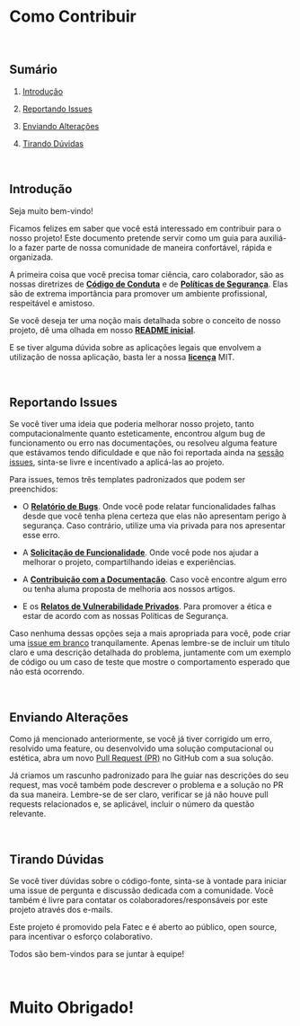 # Como Contribuir
<br/>

## Sumário

1. [Introdução](#introdução)
   
2. [Reportando Issues](#reportando-issues)

3. [Enviando Alterações](#enviando-alterações)

4. [Tirando Dúvidas](#tirando-dúvidas)

<br/>

## Introdução

Seja muito bem-vindo!

Ficamos felizes em saber que você está interessado em contribuir para o nosso projeto! Este documento pretende servir como um guia para auxiliá-lo a fazer parte de nossa comunidade de maneira confortável, rápida e organizada.

A primeira coisa que você precisa tomar ciência, caro colaborador, são as nossas diretrizes de **[Código de Conduta](https://github.com/Leonardo-henriqu2/PI---5-v2?tab=coc-ov-file)** e de **[Políticas de Segurança](https://github.com/Leonardo-henriqu2/PI---5-v2?tab=security-ov-file)**. Elas são de extrema importância para promover um ambiente profissional, respeitável e amistoso.

Se você deseja ter uma noção mais detalhada sobre o conceito de nosso projeto, dê uma olhada em nosso **[README inicial](https://github.com/Leonardo-henriqu2/PI---5-v2?tab=readme-ov-file)**.

E se tiver alguma dúvida sobre as aplicações legais que envolvem a utilização de nossa aplicação, basta ler a nossa **[licença](https://github.com/Leonardo-henriqu2/PI---5-v2?tab=License-1-ov-file)** MIT.

<br/>

## Reportando Issues

Se você tiver uma ideia que poderia melhorar nosso projeto, tanto computacionalmente quanto esteticamente, encontrou algum bug de funcionamento ou erro nas documentações, ou resolveu alguma feature que estávamos tendo dificuldade e que não foi reportada ainda na [sessão issues](https://github.com/Leonardo-henriqu2/PI---5-v2/issues), sinta-se livre e incentivado a aplicá-las ao projeto.

Para issues, temos três templates padronizados que podem ser preenchidos:

- O **[Relatório de Bugs](https://github.com/Leonardo-henriqu2/PI---5-v2/issues/new?assignees=&labels=bug&projects=&template=bug-report.yaml&title=Bug+Report+%3Cinsira+um+t%C3%ADtulo+para+o+bug%3E)**. Onde você pode relatar funcionalidades falhas desde que você tenha plena certeza que elas não apresentam perigo à segurança. Caso contrário, utilize uma via privada para nos apresentar esse erro.

- A **[Solicitação de Funcionalidade](https://github.com/Leonardo-henriqu2/PI---5-v2/issues/new?assignees=&labels=enhancement&projects=&template=feature-request.yaml&title=Feature+Request+%3Cinsira+um+t%C3%ADtulo+para+a+funcionalidade%3E)**. Onde você pode nos ajudar a melhorar o projeto, compartilhando ideias e experiências.

- A **[Contribuição com a Documentação](https://github.com/Leonardo-henriqu2/PI---5-v2/issues/new?assignees=&labels=documentation&projects=&template=improve-existing-docs.yaml&title=Update+Content+%3Cinsira+o+t%C3%ADtulo+do+conte%C3%BAdo%3E)**. Caso você encontre algum erro ou tenha aluma proposta de melhoria aos nossos artigos.

- E os **[Relatos de Vulnerabilidade Privados](https://github.com/Leonardo-henriqu2/PI---5-v2/security/advisories/new)**. Para promover a ética e estar de acordo com as nossas Políticas de Segurança.

Caso nenhuma dessas opções seja a mais apropriada para você, pode criar uma [issue em branco](https://github.com/Leonardo-henriqu2/PI---5-v2/issues/new) tranquilamente. Apenas lembre-se de incluir um título claro e uma descrição detalhada do problema, juntamente com um exemplo de código ou um caso de teste que mostre o comportamento esperado que não está ocorrendo.

<br/>

## Enviando Alterações

Como já mencionado anteriormente, se você já tiver corrigido um erro, resolvido uma feature, ou desenvolvido uma solução computacional ou estética, abra um novo [Pull Request (PR)](https://github.com/Leonardo-henriqu2/PI---5-v2/pulls) no GitHub com a sua solução.

Já criamos um rascunho padronizado para lhe guiar nas descrições do seu request, mas você também pode descrever o problema e a solução no PR da sua maneira. Lembre-se de ser claro, verificar se já não houve pull requests relacionados e, se aplicável, incluir o número da questão relevante.

<br/>

## Tirando Dúvidas

Se você tiver dúvidas sobre o código-fonte, sinta-se à vontade para iniciar uma issue de pergunta e discussão dedicada com a comunidade. Você também é livre para contatar os colaboradores/responsáveis por este projeto através dos e-mails.

Este projeto é promovido pela Fatec e é aberto ao público, open source, para incentivar o esforço colaborativo.

Todos são bem-vindos para se juntar à equipe!

<br/>

# **Muito Obrigado!**

